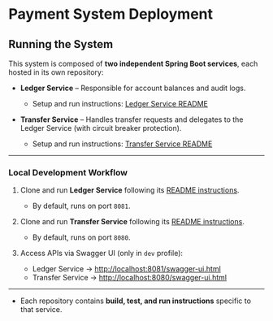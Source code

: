 # Payment System Deployment

## Running the System

This system is composed of **two independent Spring Boot services**, each hosted in its own repository:

- **Ledger Service** – Responsible for account balances and audit logs.  
  - Setup and run instructions: [Ledger Service README](https://github.com/Ntobe/ledger/blob/master/README.md)

- **Transfer Service** – Handles transfer requests and delegates to the Ledger Service (with circuit breaker protection).  
  - Setup and run instructions: [Transfer Service README](https://github.com/Ntobe/transfer/blob/master/README.md)

---

### Local Development Workflow

1. Clone and run **Ledger Service** following its [README instructions](https://github.com/Ntobe/ledger/blob/master/README.md).
    - By default, runs on port `8081`.

2. Clone and run **Transfer Service** following its [README instructions](https://github.com/Ntobe/transfer/blob/master/README.md).
    - By default, runs on port `8080`.

3. Access APIs via Swagger UI (only in `dev` profile):
    - Ledger Service → [http://localhost:8081/swagger-ui.html](http://localhost:8081/swagger-ui.html)
    - Transfer Service → [http://localhost:8080/swagger-ui.html](http://localhost:8080/swagger-ui.html)

---

- Each repository contains **build, test, and run instructions** specific to that service. 
